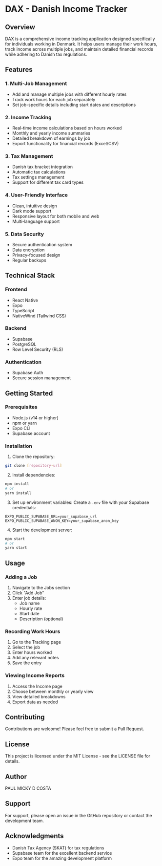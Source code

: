 # DAX - Danish Income Tracker

## Overview
DAX is a comprehensive income tracking application designed specifically for individuals working in Denmark. It helps users manage their work hours, track income across multiple jobs, and maintain detailed financial records while adhering to Danish tax regulations.

## Features

### 1. Multi-Job Management
- Add and manage multiple jobs with different hourly rates
- Track work hours for each job separately
- Set job-specific details including start dates and descriptions

### 2. Income Tracking
- Real-time income calculations based on hours worked
- Monthly and yearly income summaries
- Detailed breakdown of earnings by job
- Export functionality for financial records (Excel/CSV)

### 3. Tax Management
- Danish tax bracket integration
- Automatic tax calculations
- Tax settings management
- Support for different tax card types

### 4. User-Friendly Interface
- Clean, intuitive design
- Dark mode support
- Responsive layout for both mobile and web
- Multi-language support

### 5. Data Security
- Secure authentication system
- Data encryption
- Privacy-focused design
- Regular backups

## Technical Stack

### Frontend
- React Native
- Expo
- TypeScript
- NativeWind (Tailwind CSS)

### Backend
- Supabase
- PostgreSQL
- Row Level Security (RLS)

### Authentication
- Supabase Auth
- Secure session management

## Getting Started

### Prerequisites
- Node.js (v14 or higher)
- npm or yarn
- Expo CLI
- Supabase account

### Installation
1. Clone the repository:
```bash
git clone [repository-url]
```

2. Install dependencies:
```bash
npm install
# or
yarn install
```

3. Set up environment variables:
Create a `.env` file with your Supabase credentials:
```
EXPO_PUBLIC_SUPABASE_URL=your_supabase_url
EXPO_PUBLIC_SUPABASE_ANON_KEY=your_supabase_anon_key
```

4. Start the development server:
```bash
npm start
# or
yarn start
```

## Usage

### Adding a Job
1. Navigate to the Jobs section
2. Click "Add Job"
3. Enter job details:
   - Job name
   - Hourly rate
   - Start date
   - Description (optional)

### Recording Work Hours
1. Go to the Tracking page
2. Select the job
3. Enter hours worked
4. Add any relevant notes
5. Save the entry

### Viewing Income Reports
1. Access the Income page
2. Choose between monthly or yearly view
3. View detailed breakdowns
4. Export data as needed

## Contributing
Contributions are welcome! Please feel free to submit a Pull Request.

## License
This project is licensed under the MIT License - see the LICENSE file for details.

## Author
PAUL MICKY D COSTA

## Support
For support, please open an issue in the GitHub repository or contact the development team.

## Acknowledgments
- Danish Tax Agency (SKAT) for tax regulations
- Supabase team for the excellent backend service
- Expo team for the amazing development platform 